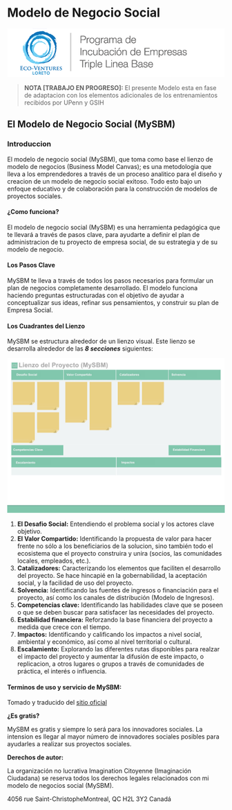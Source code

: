 # Modelo de Negocio Social

![Eco-Ventures Loreto](../../.gitbook/assets/eco-ventures_logo_1x1.png)

> **NOTA \[TRABAJO EN PROGRESO\]:** El presente Modelo esta en fase de adaptacion con los elementos adicionales de los entrenamientos recibidos por UPenn y GSIH

## El Modelo de Negocio Social \(MySBM\)

### Introduccion

El modelo de negocio social \(MySBM\), que toma como base el lienzo de modelo de negocios \(Business Model Canvas\); es una metodologia que lleva a los emprendedores a través de un proceso analitico para el diseño y creacion de un modelo de negocio social exitoso. Todo esto bajo un enfoque educativo y de colaboración para la construcción de modelos de proyectos sociales.

#### ¿Como funciona?

El modelo de negocio social \(MySBM\) es una herramienta pedagógica que te llevará a través de pasos clave, para ayudarte a definir el plan de administracion de tu proyecto de empresa social, de su estrategia y de su modelo de negocio.

#### Los Pasos Clave

MySBM te lleva a través de todos los pasos necesarios para formular un plan de negocios completamente desarrollado. El modelo funciona haciendo preguntas estructuradas con el objetivo de ayudar a conceptualizar sus ideas, refinar sus pensamientos, y construir su plan de Empresa Social.

#### Los Cuadrantes del Lienzo

MySBM se estructura alrededor de un lienzo visual. Este lienzo se desarrolla alrededor de las _**8 secciones**_ siguientes:

![Lienzo MySBM](../../.gitbook/assets/lienzo_mysbm.jpg)

1. **El Desafio Social:** Entendiendo el problema social y los actores clave objetivo.
2. **El Valor Compartido:** Identificando la propuesta de valor para hacer frente no sólo a los beneficiarios de la solucion, sino también todo el ecosistema que el proyecto construira y unira \(socios, las comunidades locales, empleados, etc.\).
3. **Catalizadores:** Caracterizando los elementos que faciliten el desarrollo del proyecto. Se hace hincapié en la gobernabilidad, la aceptación social, y la facilidad de uso del proyecto.
4. **Solvencia:** Identificando las fuentes de ingresos o financiación para el proyecto, así como los canales de distribución \(Modelo de Ingresos\).
5. **Competencias clave:** Identificando las habilidades clave que se poseen o que se deben buscar para satisfacer las necesidades del proyecto.
6. **Estabilidad financiera:** Reforzando la base financiera del proyecto a medida que crece con el tiempo.
7. **Impactos:** Identificando y calificando los impactos a nivel social, ambiental y económico, así como al nivel territorial o cultural.
8. **Escalamiento:** Explorando las diferentes rutas disponibles para realzar el impacto del proyecto y aumentar la difusión de este impacto, o replicacion, a otros lugares o grupos a través de comunidades de práctica, el interés o influencia.

#### Terminos de uso y servicio de MySBM:

Tomado y traducido del [sitio oficial](http://mysbm.org/en/faq/)

**¿Es gratis?**

MySBM es gratis y siempre lo será para los innovadores sociales. La intension es llegar al mayor número de innovadores sociales posibles para ayudarles a realizar sus proyectos sociales.

**Derechos de autor:**

La organización no lucrativa Imagination Citoyenne \(Imaginación Ciudadana\) se reserva todos los derechos legales relacionados con mi modelo de negocios social \(MySBM\).

4056 rue Saint-ChristopheMontreal, QC H2L 3Y2 Canadá

